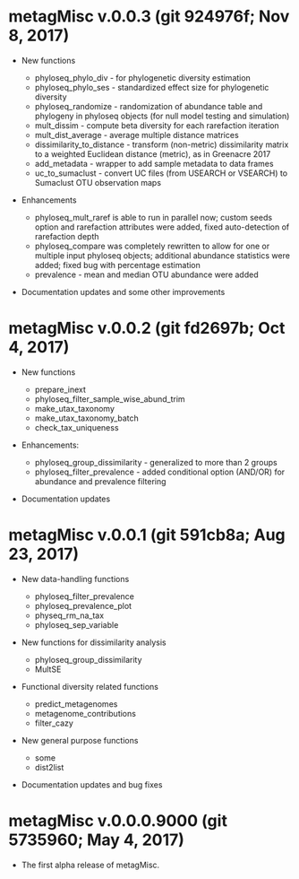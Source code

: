 
# metagMisc v.0.0.3 (git 924976f; Nov 8, 2017)

- New functions
   * phyloseq_phylo_div - for phylogenetic diversity estimation
   * phyloseq_phylo_ses - standardized effect size for phylogenetic diversity
   * phyloseq_randomize - randomization of abundance table and phylogeny in phyloseq objects (for null model testing and simulation)
   * mult_dissim - compute beta diversity for each rarefaction iteration
   * mult_dist_average - average multiple distance matrices
   * dissimilarity_to_distance - transform (non-metric) dissimilarity matrix to a weighted Euclidean distance (metric), as in Greenacre 2017
   * add_metadata - wrapper to add sample metadata to data frames
   * uc_to_sumaclust - convert UC files (from USEARCH or VSEARCH) to Sumaclust OTU observation maps

- Enhancements
   * phyloseq_mult_raref is able to run in parallel now; custom seeds option and rarefaction attributes were added, fixed auto-detection of rarefaction depth
   * phyloseq_compare was completely rewritten to allow for one or multiple input phyloseq objects; additional abundance statistics were added; fixed bug with percentage estimation
   * prevalence - mean and median OTU abundance were added

- Documentation updates and some other improvements


# metagMisc v.0.0.2 (git fd2697b; Oct 4, 2017)

- New functions
   * prepare_inext
   * phyloseq_filter_sample_wise_abund_trim
   * make_utax_taxonomy
   * make_utax_taxonomy_batch
   * check_tax_uniqueness

- Enhancements:
   * phyloseq_group_dissimilarity - generalized to more than 2 groups
   * phyloseq_filter_prevalence - added conditional option (AND/OR) for abundance and prevalence filtering

- Documentation updates


# metagMisc v.0.0.1 (git 591cb8a; Aug 23, 2017)

- New data-handling functions
   * phyloseq_filter_prevalence
   * phyloseq_prevalence_plot
   * physeq_rm_na_tax
   * phyloseq_sep_variable

- New functions for dissimilarity analysis
   * phyloseq_group_dissimilarity
   * MultSE

- Functional diversity related functions
   * predict_metagenomes
   * metagenome_contributions
   * filter_cazy

- New general purpose functions
   * some
   * dist2list

- Documentation updates and bug fixes


# metagMisc v.0.0.0.9000 (git 5735960; May 4, 2017)

- The first alpha release of metagMisc.
